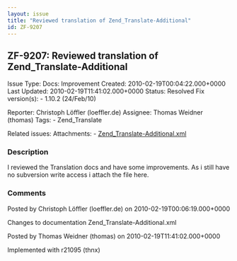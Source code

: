 ```yaml
---
layout: issue
title: "Reviewed translation of Zend_Translate-Additional"
id: ZF-9207
---
```


ZF-9207: Reviewed translation of Zend\_Translate-Additional
-----------------------------------------------------------

 Issue Type: Docs: Improvement Created: 2010-02-19T00:04:22.000+0000 Last Updated: 2010-02-19T11:41:02.000+0000 Status: Resolved Fix version(s): - 1.10.2 (24/Feb/10)
 
 Reporter:  Christoph Löffler (loeffler.de)  Assignee:  Thomas Weidner (thomas)  Tags: - Zend\_Translate
 
 Related issues: 
 Attachments: - [Zend\_Translate-Additional.xml](/issues/secure/attachment/12766/Zend_Translate-Additional.xml)
 
### Description

I reviewed the Translation docs and have some improvements. As i still have no subversion write access i attach the file here.

 

 

### Comments

Posted by Christoph Löffler (loeffler.de) on 2010-02-19T00:06:19.000+0000

Changes to documentation Zend\_Translate-Additional.xml

 

 

Posted by Thomas Weidner (thomas) on 2010-02-19T11:41:02.000+0000

Implemented with r21095 (thnx)

 

 